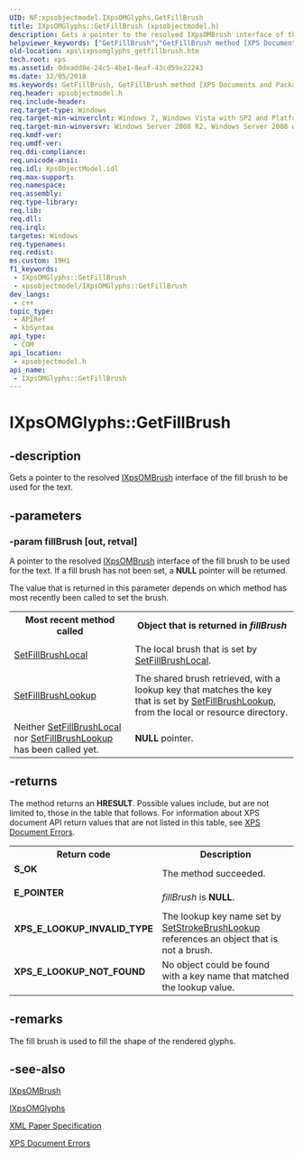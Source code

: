```yaml
---
UID: NF:xpsobjectmodel.IXpsOMGlyphs.GetFillBrush
title: IXpsOMGlyphs::GetFillBrush (xpsobjectmodel.h)
description: Gets a pointer to the resolved IXpsOMBrush interface of the fill brush to be used for the text.
helpviewer_keywords: ["GetFillBrush","GetFillBrush method [XPS Documents and Packaging]","GetFillBrush method [XPS Documents and Packaging]","IXpsOMGlyphs interface","IXpsOMGlyphs interface [XPS Documents and Packaging]","GetFillBrush method","IXpsOMGlyphs.GetFillBrush","IXpsOMGlyphs::GetFillBrush","xps.ixpsomglyphs_getfillbrush","xpsobjectmodel/IXpsOMGlyphs::GetFillBrush"]
old-location: xps\ixpsomglyphs_getfillbrush.htm
tech.root: xps
ms.assetid: 0deadd8e-24c5-4be1-8eaf-43cd59e22243
ms.date: 12/05/2018
ms.keywords: GetFillBrush, GetFillBrush method [XPS Documents and Packaging], GetFillBrush method [XPS Documents and Packaging],IXpsOMGlyphs interface, IXpsOMGlyphs interface [XPS Documents and Packaging],GetFillBrush method, IXpsOMGlyphs.GetFillBrush, IXpsOMGlyphs::GetFillBrush, xps.ixpsomglyphs_getfillbrush, xpsobjectmodel/IXpsOMGlyphs::GetFillBrush
req.header: xpsobjectmodel.h
req.include-header: 
req.target-type: Windows
req.target-min-winverclnt: Windows 7, Windows Vista with SP2 and Platform Update for Windows Vista [desktop apps \| UWP apps]
req.target-min-winversvr: Windows Server 2008 R2, Windows Server 2008 with SP2 and Platform Update for Windows Server 2008 [desktop apps \| UWP apps]
req.kmdf-ver: 
req.umdf-ver: 
req.ddi-compliance: 
req.unicode-ansi: 
req.idl: XpsObjectModel.idl
req.max-support: 
req.namespace: 
req.assembly: 
req.type-library: 
req.lib: 
req.dll: 
req.irql: 
targetos: Windows
req.typenames: 
req.redist: 
ms.custom: 19H1
f1_keywords:
 - IXpsOMGlyphs::GetFillBrush
 - xpsobjectmodel/IXpsOMGlyphs::GetFillBrush
dev_langs:
 - c++
topic_type:
 - APIRef
 - kbSyntax
api_type:
 - COM
api_location:
 - xpsobjectmodel.h
api_name:
 - IXpsOMGlyphs::GetFillBrush
---
```


# IXpsOMGlyphs::GetFillBrush


## -description

Gets a pointer to  the resolved <a href="/windows/desktop/api/xpsobjectmodel/nn-xpsobjectmodel-ixpsombrush">IXpsOMBrush</a> interface of the fill brush to be used for the text.

## -parameters

### -param fillBrush [out, retval]

A pointer to the resolved <a href="/windows/desktop/api/xpsobjectmodel/nn-xpsobjectmodel-ixpsombrush">IXpsOMBrush</a> interface of the fill brush to be used for the text. If a fill brush has not been set, a <b>NULL</b> pointer will be returned.

The value that is returned in this parameter depends on which method has most recently been called to set the brush.

<table>
<tr>
<th>Most recent method called</th>
<th>Object that is returned in <i>fillBrush</i></th>
</tr>
<tr>
<td>

<a href="/windows/desktop/api/xpsobjectmodel/nf-xpsobjectmodel-ixpsomglyphs-setfillbrushlocal">SetFillBrushLocal</a>


</td>
<td>
The local brush that is set by <a href="/windows/desktop/api/xpsobjectmodel/nf-xpsobjectmodel-ixpsomglyphs-setfillbrushlocal">SetFillBrushLocal</a>.

</td>
</tr>
<tr>
<td>

<a href="/windows/desktop/api/xpsobjectmodel/nf-xpsobjectmodel-ixpsomglyphs-setfillbrushlookup">SetFillBrushLookup</a>


</td>
<td>
The shared brush retrieved, with a lookup key that matches the key that is set by <a href="/windows/desktop/api/xpsobjectmodel/nf-xpsobjectmodel-ixpsomglyphs-setfillbrushlookup">SetFillBrushLookup</a>, from the local or resource directory.

</td>
</tr>
<tr>
<td>
Neither <a href="/windows/desktop/api/xpsobjectmodel/nf-xpsobjectmodel-ixpsomglyphs-setfillbrushlocal">SetFillBrushLocal</a> nor <a href="/windows/desktop/api/xpsobjectmodel/nf-xpsobjectmodel-ixpsomglyphs-setfillbrushlookup">SetFillBrushLookup</a> has been called yet.

</td>
<td>
<b>NULL</b> pointer.

</td>
</tr>
</table>

## -returns

The method returns an <b>HRESULT</b>. Possible values include, but are not limited to, those in the table that follows. For information about  XPS document API return values that are not listed in this table, see <a href="/previous-versions/windows/desktop/dd372955(v=vs.85)">XPS Document Errors</a>.

<table>
<tr>
<th>Return code</th>
<th>Description</th>
</tr>
<tr>
<td width="40%">
<dl>
<dt><b>S_OK</b></dt>
</dl>
</td>
<td width="60%">
The method succeeded.

</td>
</tr>
<tr>
<td width="40%">
<dl>
<dt><b>E_POINTER</b></dt>
</dl>
</td>
<td width="60%">
<i>fillBrush</i> is <b>NULL</b>.

</td>
</tr>
<tr>
<td width="40%">
<dl>
<dt><b>XPS_E_LOOKUP_INVALID_TYPE</b></dt>
</dl>
</td>
<td width="60%">
The lookup key name set by  <a href="/windows/desktop/api/xpsobjectmodel/nf-xpsobjectmodel-ixpsompath-setstrokebrushlookup">SetStrokeBrushLookup</a> references an object that is not a brush.

</td>
</tr>
<tr>
<td width="40%">
<dl>
<dt><b>XPS_E_LOOKUP_NOT_FOUND</b></dt>
</dl>
</td>
<td width="60%">
No object could be found with a key name that matched the lookup value.

</td>
</tr>
</table>

## -remarks

The fill brush is  used to fill the shape of the rendered glyphs.

## -see-also

<a href="/windows/desktop/api/xpsobjectmodel/nn-xpsobjectmodel-ixpsombrush">IXpsOMBrush</a>



<a href="/windows/desktop/api/xpsobjectmodel/nn-xpsobjectmodel-ixpsomglyphs">IXpsOMGlyphs</a>



<a href="https://www.ecma-international.org/activities/XML%20Paper%20Specification/XPS%20Standard%20WD%201.6.pdf">XML Paper Specification</a>



<a href="/previous-versions/windows/desktop/dd372955(v=vs.85)">XPS Document Errors</a>

